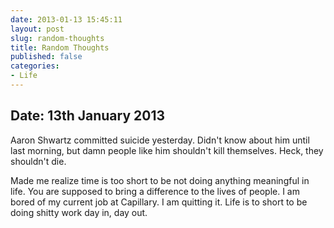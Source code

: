 ```yaml
---
date: 2013-01-13 15:45:11
layout: post
slug: random-thoughts
title: Random Thoughts
published: false
categories:
- Life
---
```



## Date: 13th January 2013

Aaron Shwartz committed suicide yesterday. Didn't know about him until last morning, but damn people like him shouldn't kill themselves. Heck, they shouldn't die.

Made me realize time is too short to be not doing anything meaningful in life. You are supposed to bring a difference to the lives of people. I am bored of my current job at Capillary. I am quitting it. Life is to short to be doing shitty work day in, day out.